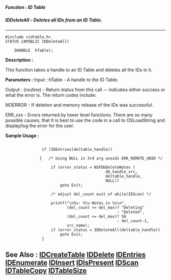 ##### Function : ID Table
##### IDDeleteAll - Deletes all IDs from an ID Table.
---
```
#include <idtable.h>
STATUS LNPUBLIC IDDeleteAll(

	DHANDLE  hTable);
```
**Description :**

This function takes a handle to an ID Table and deletes all the IDs in it.

**Parameters :**
Input :
hTable  -  A handle to the ID Table.

Output :
(routine)  -  Return status from this call -- indicates either success or what the error is. The return codes include:

NOERROR - If deletion and memory release of the IDs was successful.

ERR_xxx - Errors returned by lower level functions.  There are so many possible causes, that It is best to use the code in a call to OSLoadString and display/log the error for the user.



**Sample Usage :**
```

                if (IDEntries(deltable_handle))
 
               {   /* Using NULL in 3rd arg avoids ERR_REMOTE_UNID */

                    if (error_status = NSFDbDeleteNotes (
                                            db_handle_src,
                                            deltable_handle,
                                            NULL))
                        goto Exit;

                    /* adjust del_count exit of while(IDScan) */

                    printf("\n%s: %lu Notes in %s\n",
                           (del_count <= del_max)? "Deleting"
                                                 : "Deleted",
                           (del_count <= del_max)? 50
                                                 : del_count-1,
                           src_name);
                    if (error_status = IDDeleteAll(deltable_handle))
                        goto Exit;
                }

```
**See Also :**
[IDCreateTable](/reference/Func/IDCreateTable)
[IDDelete](/reference/Func/IDDelete)
[IDEntries](/reference/Func/IDEntries)
[IDEnumerate](/reference/Func/IDEnumerate)
[IDInsert](/reference/Func/IDInsert)
[IDIsPresent](/reference/Func/IDIsPresent)
[IDScan](/reference/Func/IDScan)
[IDTableCopy](/reference/Func/IDTableCopy)
[IDTableSize](/reference/Func/IDTableSize)
---
